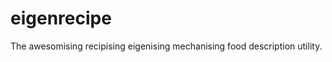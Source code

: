 eigenrecipe
===========

The awesomising recipising eigenising mechanising food description utility.
